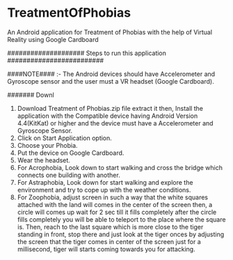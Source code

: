 # TreatmentOfPhobias
An Android application for Treatment of Phobias with the help of Virtual Reality using Google Cardboard

#################### Steps to run this application #########################

####NOTE#### :- The Android devices should have Accelerometer and Gyroscope sensor and the user must a VR headset (Google Cardboard).

####### Downl
1. Download Treatment of Phobias.zip file extract it then, Install the application with the Compatible device having Android Version 4.4(KitKat) or higher and the device must have a Accelerometer and Gyroscope Sensor.
2. Click on Start Application option.
3. Choose your Phobia.
4. Put the device on Google Cardboard.
5. Wear the headset.
6. For Acrophobia, Look down to start walking and cross the bridge which connects one building with another.
7. For Astraphobia, Look down for start walking and explore the environment and try to cope up with the weather conditions.
8. For Zoophobia, adjust screen in such a way that the white squares attached with the land will comes in the center of the screen then, a circle will comes up wait for 2 sec till it fills completely after the circle fills completely you will be able to teleport to the place where the square is. Then, reach to the last square which is more close to the tiger standing in front, stop there and just look at the tiger onces by adjusting the screen that the tiger comes in center of the screen just for a millisecond, tiger will starts coming towards you for attacking.
